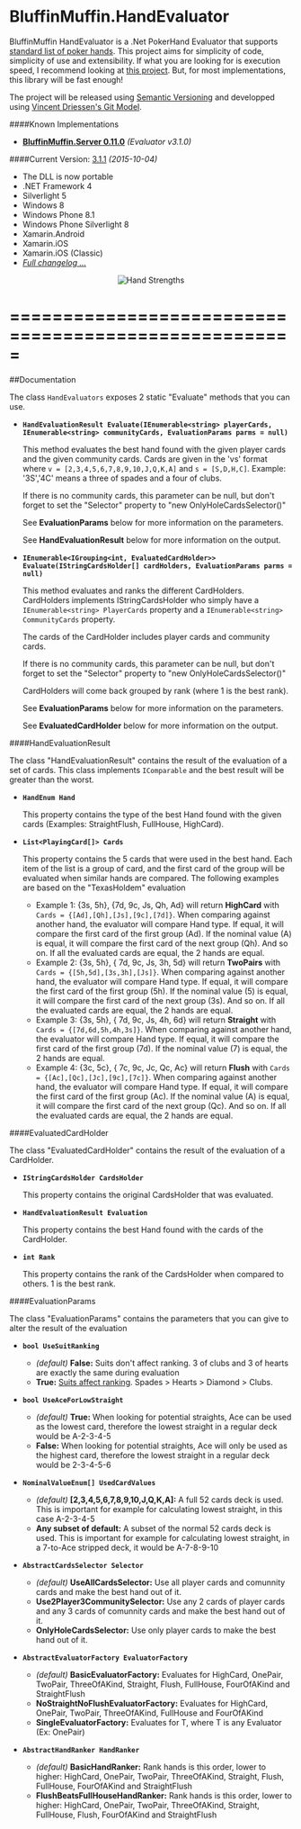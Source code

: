 # BluffinMuffin.HandEvaluator

BluffinMuffin HandEvaluator is a .Net PokerHand Evaluator that supports [standard list of poker hands](https://en.wikipedia.org/wiki/List_of_poker_hands). This project aims for simplicity of code, simplicity of use and extensibility. If what you are looking for is execution speed, I recommend looking at [this project](http://www.codeproject.com/Articles/12279/Fast-Texas-Holdem-Hand-Evaluation-and-Analysis). But, for most implementations, this library will be fast enough!

The project will be released using [Semantic Versioning](http://semver.org) and developped using [Vincent Driessen's Git Model](http://nvie.com/posts/a-successful-git-branching-model/).
    
####Known Implementations
 * **[BluffinMuffin.Server 0.11.0](http://ericmas001.github.io/BluffinMuffin.Server)** *(Evaluator v3.1.0)*


####Current Version: [3.1.1](https://github.com/Ericmas001/BluffinMuffin.HandEvaluator/releases/tag/v3.1.1) *(2015-10-04)*
 * The DLL is now portable
  * .NET Framework 4
  * Silverlight 5
  * Windows 8
  * Windows Phone 8.1
  * Windows Phone Silverlight 8
  * Xamarin.Android
  * Xamarin.iOS
  * Xamarin.iOS (Classic)
 * *[Full changelog ...](https://github.com/Ericmas001/BluffinMuffin.HandEvaluator/blob/master/CHANGELOG.md)*

<p align=center><img src="https://github.com/Ericmas001/BluffinMuffin.HandEvaluator/blob/master/Documentation/hands_strength.png?raw=true" alt="Hand Strengths"></p>


=====================================================
=====================================================
##Documentation

The class `HandEvaluators` exposes 2 static "Evaluate" methods that you can use.
 * **`HandEvaluationResult Evaluate(IEnumerable<string> playerCards, IEnumerable<string> communityCards, EvaluationParams parms = null)`**
   
   This method evaluates the best hand found with the given player cards and the given community cards. Cards are given in the 'vs' format where `v = [2,3,4,5,6,7,8,9,10,J,Q,K,A]` and `s = [S,D,H,C]`. Example: '3S','4C' means a three of spades and a four of clubs. 
   
   If there is no community cards, this parameter can be null, but don't forget to set the "Selector" property to "new OnlyHoleCardsSelector()"

   See **EvaluationParams** below for more information on the parameters.

   See **HandEvaluationResult** below for more information on the output.
 
 * **`IEnumerable<IGrouping<int, EvaluatedCardHolder>> Evaluate(IStringCardsHolder[] cardHolders, EvaluationParams parms = null)`**

   This method evaluates and ranks the different CardHolders. CardHolders implements IStringCardsHolder who simply have a `IEnumerable<string> PlayerCards` property and a `IEnumerable<string> CommunityCards` property. 
   
   The cards of the CardHolder includes player cards and community cards.    
   
   If there is no community cards, this parameter can be null, but don't forget to set the "Selector" property to "new OnlyHoleCardsSelector()"
   
   CardHolders will come back grouped by rank (where 1 is the best rank). 

   See **EvaluationParams** below for more information on the parameters.
   
   See **EvaluatedCardHolder** below for more information on the output.
   
####HandEvaluationResult

The class "HandEvaluationResult" contains the result of the evaluation of a set of cards. This class implements `IComparable` and the best result will be greater than the worst.
 * **`HandEnum Hand`**

   This property contains the type of the best Hand found with the given cards (Examples: StraightFlush, FullHouse, HighCard).

 * **`List<PlayingCard[]> Cards`**

   This property contains the 5 cards that were used in the best hand. Each item of the list is a group of card, and the first card of the group will be evaluated when similar hands are compared. The following examples are based on the "TexasHoldem" evaluation
   
    * Example 1: {3s, 5h}, {7d, 9c, Js, Qh, Ad} will return **HighCard** with `Cards = {[Ad],[Qh],[Js],[9c],[7d]}`. When comparing against another hand, the evaluator will compare Hand type. If equal, it will compare the first card of the first group (Ad). If the nominal value (A) is equal, it will compare the first card of the next group (Qh). And so on. If all the evaluated cards are equal, the 2 hands are equal.
    * Example 2: {3s, 5h}, { 7d, 9c, Js, 3h, 5d} will return **TwoPairs** with `Cards = {[5h,5d],[3s,3h],[Js]}`. When comparing against another hand, the evaluator will compare Hand type. If equal, it will compare the first card of the first group (5h). If the nominal value (5) is equal, it will compare the first card of the next group (3s). And so on. If all the evaluated cards are equal, the 2 hands are equal.
    * Example 3: {3s, 5h}, { 7d, 9c, Js, 4h, 6d} will return **Straight** with `Cards = {[7d,6d,5h,4h,3s]}`. When comparing against another hand, the evaluator will compare Hand type. If equal, it will compare the first card of the first group (7d). If the nominal value (7) is equal, the 2 hands are equal.
    * Example 4: {3c, 5c}, { 7c, 9c, Jc, Qc, Ac} will return **Flush** with `Cards = {[Ac],[Qc],[Jc],[9c],[7c]}`. When comparing against another hand, the evaluator will compare Hand type. If equal, it will compare the first card of the first group (Ac). If the nominal value (A) is equal, it will compare the first card of the next group (Qc). And so on. If all the evaluated cards are equal, the 2 hands are equal.


####EvaluatedCardHolder

The class "EvaluatedCardHolder" contains the result of the evaluation of a CardHolder.
 * **`IStringCardsHolder CardsHolder`**

   This property contains the original CardsHolder that was evaluated.
   
 * **`HandEvaluationResult Evaluation`**

   This property contains the best Hand found with the cards of the CardHolder.

 * **`int Rank`**

   This property contains the rank of the CardsHolder when compared to others. 1 is the best rank.
   

####EvaluationParams

The class "EvaluationParams" contains the parameters that you can give to alter the result of the evaluation
 * **`bool UseSuitRanking`**
 
   * *(default)* **False:** Suits don't affect ranking. 3 of clubs and 3 of hearts are exactly the same during evaluation
   * **True:** [Suits affect ranking](https://en.wikipedia.org/wiki/High_card_by_suit#Poker). Spades > Hearts > Diamond > Clubs.

 * **`bool UseAceForLowStraight`**
 
   * *(default)* **True:** When looking for potential straights, Ace can be used as the lowest card, therefore the lowest straight in a regular deck would be A-2-3-4-5
   * **False:** When looking for potential straights, Ace will only be used as the highest card, therefore the lowest straight in a regular deck would be 2-3-4-5-6
   
 * **`NominalValueEnum[] UsedCardValues`**
 
   * *(default)* **[2,3,4,5,6,7,8,9,10,J,Q,K,A]:** A full 52 cards deck is used. This is important for example for calculating lowest straight, in this case A-2-3-4-5
   * **Any subset of default:** A subset of the normal 52 cards deck is used. This is important for example for calculating lowest straight, in a 7-to-Ace stripped deck, it would be A-7-8-9-10
   
 * **`AbstractCardsSelector Selector`**
 
   * *(default)* **UseAllCardsSelector:** Use all player cards and comunnity cards and make the best hand out of it.
   * **Use2Player3CommunitySelector:** Use any 2 cards of player cards and any 3 cards of comunnity cards and make the best hand out of it.
   * **OnlyHoleCardsSelector:** Use only player cards to make the best hand out of it.

 * **`AbstractEvaluatorFactory EvaluatorFactory`**
 
   * *(default)* **BasicEvaluatorFactory:** Evaluates for HighCard, OnePair, TwoPair, ThreeOfAKind, Straight, Flush, FullHouse, FourOfAKind and StraightFlush
   * **NoStraightNoFlushEvaluatorFactory:** Evaluates for HighCard, OnePair, TwoPair, ThreeOfAKind, FullHouse and FourOfAKind
   * **SingleEvaluatorFactory<T>:** Evaluates for T, where T is any Evaluator (Ex: OnePair)

 * **`AbstractHandRanker HandRanker`**
 
   * *(default)* **BasicHandRanker:** Rank hands is this order, lower to higher: HighCard, OnePair, TwoPair, ThreeOfAKind, Straight, Flush, FullHouse, FourOfAKind and StraightFlush
   * **FlushBeatsFullHouseHandRanker:** Rank hands is this order, lower to higher: HighCard, OnePair, TwoPair, ThreeOfAKind, Straight, FullHouse, Flush, FourOfAKind and StraightFlush